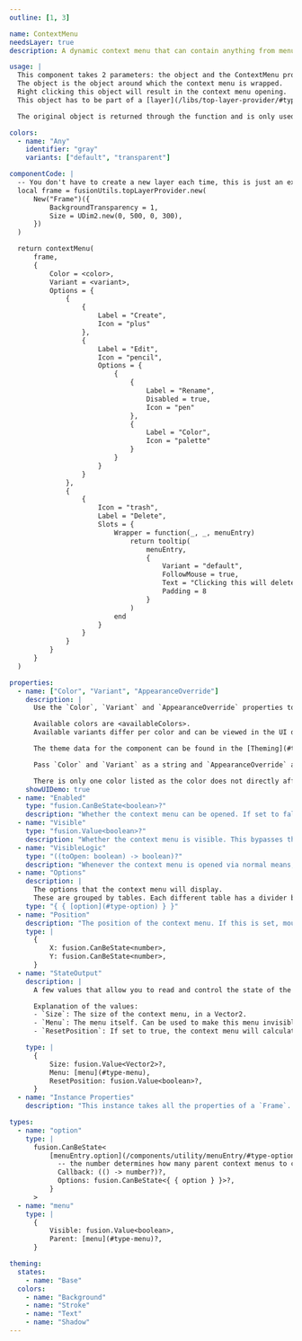 ```yaml
---
outline: [1, 3]

name: ContextMenu
needsLayer: true
description: A dynamic context menu that can contain anything from menu entries to custom content.

usage: |
  This component takes 2 parameters: the object and the ContextMenu properties. 
  The object is the object around which the context menu is wrapped. 
  Right clicking this object will result in the context menu opening.
  This object has to be part of a [layer](/libs/top-layer-provider/#type-layer) to function, which can be created through [topLayerProvider.new](/libs/top-layer-provider#function-new).

  The original object is returned through the function and is only used to find the closest [layer](/libs/top-layer-provider/#type-layer) to display the context menu on.

colors:
  - name: "Any"
    identifier: "gray"
    variants: ["default", "transparent"]

componentCode: |
  -- You don't have to create a new layer each time, this is just an example.
  local frame = fusionUtils.topLayerProvider.new(
      New("Frame")({
          BackgroundTransparency = 1,
          Size = UDim2.new(0, 500, 0, 300),
      })
  )

  return contextMenu(
      frame,
      {
          Color = <color>,
          Variant = <variant>,
          Options = {
              {
                  {
                      Label = "Create",
                      Icon = "plus"
                  },
                  {
                      Label = "Edit",
                      Icon = "pencil",
                      Options = {
                          {
                              {
                                  Label = "Rename",
                                  Disabled = true,
                                  Icon = "pen"
                              },
                              {
                                  Label = "Color",
                                  Icon = "palette"
                              }
                          }
                      }
                  }
              },
              {
                  {
                      Icon = "trash",
                      Label = "Delete",
                      Slots = {
                          Wrapper = function(_, _, menuEntry)
                              return tooltip(
                                  menuEntry,
                                  {
                                      Variant = "default",
                                      FollowMouse = true,
                                      Text = "Clicking this will delete the element",
                                      Padding = 8
                                  }
                              )
                          end
                      }
                  }
              }
          }
      }
  )

properties:
  - name: ["Color", "Variant", "AppearanceOverride"]
    description: |
      Use the `Color`, `Variant` and `AppearanceOverride` properties to style the component.

      Available colors are <availableColors>.
      Available variants differ per color and can be viewed in the UI demo below.

      The theme data for the component can be found in the [Theming](#theming) section and can be overwritten through `AppearanceOverride`.

      Pass `Color` and `Variant` as a string and `AppearanceOverride` as an [optionalColorTable](/libs/theme-framework#type-optionalColorTable). More information on overrides can be found [here](/getting-started#appearance-overrides).

      There is only one color listed as the color does not directly affect the component, but instead only it's menu entries, due to it being registered as their FallbackColor.
    showUIDemo: true
  - name: "Enabled"
    type: "fusion.CanBeState<boolean>?"
    description: "Whether the context menu can be opened. If set to false while the context menu is open, it will close."
  - name: "Visible"
    type: "fusion.Value<boolean>?"
    description: "Whether the context menu is visible. This bypasses the `Enabled` property."
  - name: "VisibleLogic"
    type: "((toOpen: boolean) -> boolean)?"
    description: "Whenever the context menu is opened via normal means, this function will be called. If it returns false, the context menu will not open. This is useful for defining custom conditions for when the context menu should be opened."
  - name: "Options"
    description: |
      The options that the context menu will display.
      These are grouped by tables. Each different table has a divider between each other.
    type: "{ { [option](#type-option) } }"
  - name: "Position"
    description: "The position of the context menu. If this is set, mouse position is no longer taken into account."
    type: |
      { 
          X: fusion.CanBeState<number>,
          Y: fusion.CanBeState<number>,
      }
  - name: "StateOutput"
    description: |
      A few values that allow you to read and control the state of the context menu.

      Explanation of the values:
      - `Size`: The size of the context menu, in a Vector2. 
      - `Menu`: The menu itself. Can be used to make this menu invisible or read the parent.
      - `ResetPosition`: If set to true, the context menu will calculate a new position. When the context menu is set to visible, it's position is locked. This unlocks it for a split second to reset it.

    type: |
      {
          Size: fusion.Value<Vector2>?,
          Menu: [menu](#type-menu),
          ResetPosition: fusion.Value<boolean>?,
      }
  - name: "Instance Properties"
    description: "This instance takes all the properties of a `Frame`. `SpecialKeys`, such as `fusion.Children` will also be passed to the instance."

types:
  - name: "option"
    type: |
      fusion.CanBeState<
          [menuEntry.option](/components/utility/menuEntry/#type-option) & {
            -- the number determines how many parent context menus to close. -1 closes all, 0 closes none, 1 closes the parent, etc.
            Callback: (() -> number?)?, 
            Options: fusion.CanBeState<{ { option } }>?,
          }
      >
  - name: "menu"
    type: |
      {
          Visible: fusion.Value<boolean>,
          Parent: [menu](#type-menu)?,
      }

theming:
  states:
    - name: "Base"
  colors:
    - name: "Background"
    - name: "Stroke"
    - name: "Text"
    - name: "Shadow"
---
```


<ComponentView :frontmatter="$frontmatter"/>
